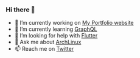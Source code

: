 ### Hi there 👋

- 🔭 I’m currently working on [My Portfolio website](https://github.com/promise-a/promise-a.github.io)
- 🌱 I’m currently learning [GraphQL](https://graphql.org)
- 🤔 I’m looking for help with [Flutter](https://flutter.dev)
- 💬 Ask me about [ArchLinux](https://archlinux.org)
- 📫 Reach me on [Twitter](https://twitter.com/promise_sudo)
